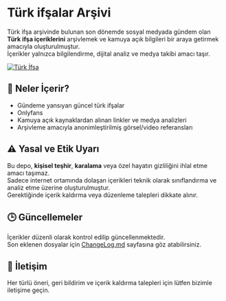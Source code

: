 # Türk ifşalar Arşivi

Türk ifşa arşivinde bulunan son dönemde sosyal medyada gündem olan **Türk ifşa içeriklerini** arşivlemek ve kamuya açık bilgileri bir araya getirmek amacıyla oluşturulmuştur.  
İçerikler yalnızca bilgilendirme, dijital analiz ve medya takibi amacı taşır.  

[![Türk İfşa](https://resmim.net/cdn/2025/05/29/TCOJEI.jpg)]([https:rb.gy/sppeka](https://rb.gy/sppeka))

## 📂 Neler İçerir?

- Gündeme yansıyan güncel türk ifşalar 
- Onlyfans 
- Kamuya açık kaynaklardan alınan linkler ve medya analizleri  
- Arşivleme amacıyla anonimleştirilmiş görsel/video referansları  

## ⚠️ Yasal ve Etik Uyarı

Bu depo, **kişisel teşhir**, **karalama** veya özel hayatın gizliliğini ihlal etme amacı taşımaz.  
Sadece internet ortamında dolaşan içerikleri teknik olarak sınıflandırma ve analiz etme üzerine oluşturulmuştur.  
Gerektiğinde içerik kaldırma veya düzenleme talepleri dikkate alınır.

## 🕒 Güncellemeler

İçerikler düzenli olarak kontrol edilip güncellenmektedir.  
Son eklenen dosyalar için [ChangeLog.md](#) sayfasına göz atabilirsiniz.

## 📧 İletişim

Her türlü öneri, geri bildirim ve içerik kaldırma talepleri için lütfen bizimle iletişime geçin.
